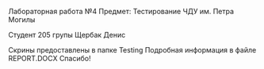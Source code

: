 Лабораторная работа №4
Предмет: Тестирование
ЧДУ им. Петра Могилы


Студент 205 групы Щербак Денис

Скрины предоставлены в папке Testing
Подробная информация в файле REPORT.DOCX
Спасибо!
